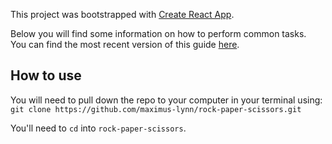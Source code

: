This project was bootstrapped with [Create React App](https://github.com/facebookincubator/create-react-app).

Below you will find some information on how to perform common tasks.<br>
You can find the most recent version of this guide [here](https://github.com/facebookincubator/create-react-app/blob/master/packages/react-scripts/template/README.md).

## How to use
You will need to pull down the repo to your computer in your terminal using:
`git clone https://github.com/maximus-lynn/rock-paper-scissors.git`

You'll need to `cd` into `rock-paper-scissors`. 

